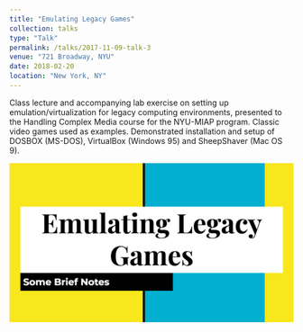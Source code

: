 ```yaml
---
title: "Emulating Legacy Games"
collection: talks
type: "Talk"
permalink: /talks/2017-11-09-talk-3
venue: "721 Broadway, NYU"
date: 2018-02-20
location: "New York, NY"
---
```


Class lecture and accompanying lab exercise on setting up emulation/virtualization for legacy computing environments, presented to the Handling Complex Media course for the NYU-MIAP program. Classic video games used as examples. Demonstrated installation and setup of DOSBOX (MS-DOS), VirtualBox (Windows 95) and SheepShaver (Mac OS 9).

[![](/images/emulating_legacy_games.png)](/files/Emulating_Legacy_Games.pdf)
